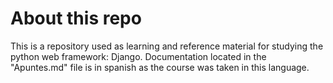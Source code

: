 # About this repo

This is a repository used as learning and reference material for studying the python web framework: Django. Documentation located in the "Apuntes.md" file is in spanish as the course was taken in this language.